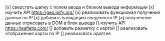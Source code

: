 [x] сверстать шапку с полем ввода и блоком вывода информации
[x] изучить API https://geo.ipify.org/
[x] реализовать функционал получения данных по IP
[x] добавить валидацию вводенного IP
[x] полученные данные отрисовать в DOM в блок вывода
[] изучить API https://leafletjs.com/
[] добавить разметку с картой 
[] реализовать отображения карты по IP
[] реализовать адаптив